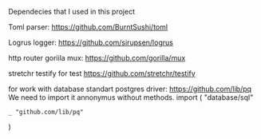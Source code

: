 Dependecies that I used in this project

Toml parser:
https://github.com/BurntSushi/toml

Logrus logger:
https://github.com/sirupsen/logrus

http router goriila mux:
https://github.com/gorilla/mux

stretchr testify for test
https://github.com/stretchr/testify

for work with database standart postgres driver:
https://github.com/lib/pq
We need to import it annonymus without methods.
import (
	"database/sql"

	_ "github.com/lib/pq"
)